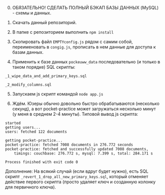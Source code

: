 0) ОБЯЗАТЕЛЬНО! СДЕЛАТЬ ПОЛНЫЙ БЭКАП БАЗЫ ДАННЫХ (MySQL) - схемы и данных.

1) Скачать данный репозиторий.

2) В папке с репозиторием выполнить `npm install`

3) Скопировать файл `EMPTYconfig.js` рядом с самим собой, переименовать в `congig.js`, прописать в нем данные для доступа к базам данных.

4) Применить к базе данных `pockeuww_data` последовательно (и только в таком порядке) SQL скрипты:

`_1_wipe_data_and_add_primary_keys.sql`

`_2_modify_columns.sql`

5) Запускаем js скрипт командой `node app.js`

6) Ждём. Юзеры обычно довольно быстро обрабатываются (несколько секунд), а вот pocket-practice
может загружаться несколько минут (у меня в среднем 2-4 минуты).
Типовой вывод js скрипта:
```
started
getting users...
users: fetched 122 documents

getting pocket-practice...
pocket-practice: fetched 7008 documents in 276.772 seconds
pocket-practice: fetched and successfully updated 7008 documents,
    timings: couchbase: 276.772 s, mysql: 7.399 s, total: 284.171 s

Process finished with exit code 0
```

Дополнение: На всякий случай (если вдруг будет нужно), есть SQL скрипт `_revert_1_drop_all_new_primary_keys.sql`,
который отменяет действие первого скрипта (просто удаляет ключ и созданную колонку для первичного ключа).
